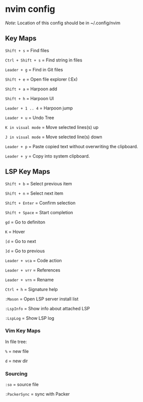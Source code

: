 # nvim config

*Note*: Location of this config should be in ~/.config/nvim

## Key Maps
```Shift + s``` = Find files

```Ctrl + Shift + s``` = Find string in files

```Leader + g``` = Find in Git files

```Shift + e``` = Open file explorer (:Ex)

```Shift + a``` = Harpoon add

```Shift + h``` = Harpoon UI

```Leader + 1 .. 4``` = Harpoon jump

```Leader + u``` = Undo Tree

```K in visual mode``` = Move selected lines(s) up

```J in visual mode``` = Move selected line(s) down

```Leader + p``` = Paste copied text without overwriting the clipboard.

```Leader + y``` = Copy into system clipboard.

## LSP Key Maps
```Shift + b``` = Select previous item

```Shift + n``` = Select next item

```Shift + Enter``` = Confirm selection

```Shift + Space``` = Start completion

```gd``` = Go to definiton

```K``` = Hover

```[d``` = Go to next

```]d``` = Go to previous

```Leader + vca``` = Code action

```Leader + vrr``` = References

```Leader + vrn``` = Rename

```Ctrl + h``` = Signature help

```:Mason``` = Open LSP server install list

```:LspInfo``` = Show info about attached LSP

```:LspLog``` = Show LSP log

### Vim Key Maps
In file tree:

```%``` = new file

```d``` = new dir

### Sourcing
```:so``` = source file

```:PackerSync``` = sync with Packer

